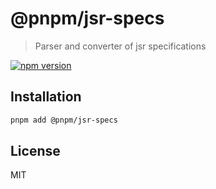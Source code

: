 # @pnpm/jsr-specs

> Parser and converter of jsr specifications

<!--@shields('npm')-->
[![npm version](https://img.shields.io/npm/v/@pnpm/jsr-specs.svg)](https://www.npmjs.com/package/@pnpm/jsr-specs)
<!--/@-->

## Installation

```sh
pnpm add @pnpm/jsr-specs
```

## License

MIT
